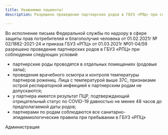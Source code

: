 ```yaml
---
title: Уважаемые пациенты!
description: Разрешено проведение партнерских родов в ГБУЗ «РПЦ» при соблюдении условий

---
```

Во исполнение письма Федеральной службы по надзору в сфере защиты прав потребителей и благополучия человека от 01.02.2021г № 02/1882-2021-24 и приказа ГБУЗ «РПЦ» от 01.03.2021г №01-04/59 разрешено проведение партнерских родов в ГБУЗ «РПЦ» при соблюдении следующих условий:  
  
* партнерские роды проводятся в отдельных помещениях (родовые залы);  
* проведения врачебного осмотра и контроля температуры партнеров рожениц. Лица с температурой выше 37С, признаками острой респираторной инфекцией к партнерским родам не допускаются;  
* у партнера имеется результат ПЦР, подтверждающий отрицательный статус по COVID-19 давностью не менее 48 часов до предполагаемой даты родов;  
* партнерами по родам соблюдаются все санитарно-эпидемиологические правила при пребывании в ГБУЗ «РПЦ»  
  
Администрация